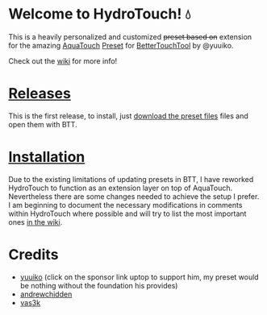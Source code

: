 # Welcome to HydroTouch! 💧

This is a heavily personalized and customized ~~preset based on~~
extension for the amazing [AquaTouch](https://community.folivora.ai/c/setup-preset-sharing/aquatouch) [Preset]() for [BetterTouchTool](https://folivora.ai) by @yuuiko.

Check out the [wiki](https://github.com/dnnsmnstrr/dotfiles/wiki) for more info!

# [Releases](https://github.com/dnnsmnstrr/dotfiles/releases)

This is the first release, to install, just [download the preset files](https://github.com/dnnsmnstrr/dotfiles/releases/tag/v0.1) files and open them with BTT.

# [Installation](https://github.com/dnnsmnstrr/dotfiles/wiki/Installation)

Due to the existing limitations of updating presets in BTT, I have reworked HydroTouch to function as an extension layer on top of AquaTouch. Nevertheless there are some changes needed to achieve the setup I prefer. I am beginning to document the necessary modifications in comments within HydroTouch where possible and will try to list the most important ones [in the wiki](https://github.com/dnnsmnstrr/dotfiles/wiki).

# Credits

- [yuuiko](https://community.folivora.ai/t/v3-5-0-aquatouch-supports-40-apps-and-websites-and-the-native-touchbar/1704) (click on the sponsor link uptop to support him, my preset would be nothing without the foundation his provides)
- [andrewchidden](https://community.folivora.ai/t/a-standard-set-of-responsive-energy-efficient-widgets-volume-brightness-calendar-timer-world-clock-git/3083)
- [vas3k](https://github.com/vas3k/btt-touchbar-presets)
